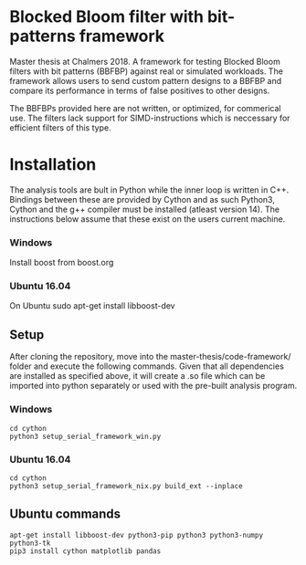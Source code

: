 # Blocked Bloom filter with bit-patterns framework
Master thesis at Chalmers 2018. A framework for testing Blocked Bloom filters with bit patterns (BBFBP) against real or simulated workloads. The framework allows users to send custom pattern designs to a BBFBP and compare its performance in terms of false positives to other designs.

The BBFBPs provided here are not written, or optimized, for commerical use. The filters lack support for SIMD-instructions which is neccessary for efficient filters of this type. 

# Installation
The analysis tools are bult in Python while the inner loop is written in C++. Bindings between these are provided by Cython and as such Python3, Cython and the g++ compiler must be installed (atleast version 14). The instructions below assume that these exist on the users current machine.

### Windows
Install boost from boost.org

### Ubuntu 16.04
On Ubuntu sudo apt-get install libboost-dev

## Setup
After cloning the repository, move into the master-thesis/code-framework/ folder and execute 
the following commands. Given that all dependencies are installed as specified above, it will 
create a .so file which can be imported into python separately or used with the pre-built analysis program.

### Windows
```
cd cython
python3 setup_serial_framework_win.py
```

### Ubuntu 16.04
```
cd cython
python3 setup_serial_framework_nix.py build_ext --inplace
```

## Ubuntu commands

```
apt-get install libboost-dev python3-pip python3 python3-numpy python3-tk
pip3 install cython matplotlib pandas
```
